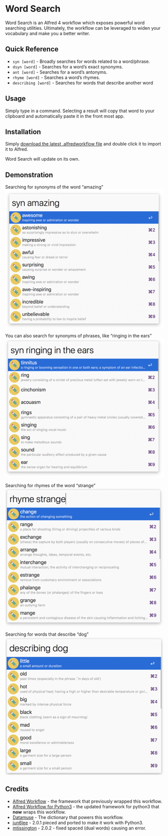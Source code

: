 # Word Search
Word Search is an Alfred 4 workflow which exposes powerful word searching utilities. Ultimately, the workflow can be leveraged to widen your vocabulary and make you a better writer.

## Quick Reference
* `syn [word]` - Broadly searches for words related to a word/phrase.
* `dsyn [word]` - Searches for a word’s exact synonyms.
* `ant [word]` - Searches for a word’s antonyms.
* `rhyme [word]` - Searches a word’s rhymes.
* `describing [word]` - Searches for words that describe another word
## Usage
Simply type in a command. Selecting a result will copy that word to your clipboard and automatically paste it in the front most app. 

## Installation
Simply [download the latest .alfredworkflow file](https://github.com/jun6lee/Alfred-WordSearch/releases/latest) and double click it to import it to Alfred.

Word Search will update on its own.

## Demonstration

Searching for synonyms of the word “amazing”
![Demo Image](/screenshots/syn-demo.png)

You can also search for synonyms of phrases, like “ringing in the ears”
![Demo Image](/screenshots/syn-demo-2.png)

Searching for rhymes of the word “strange”
![Demo Image](/screenshots/rhyme-demo.png)

Searching for words that describe “dog”
![Demo Image](/screenshots/describing-demo.png)

## Credits
* [Alfred Workflow](https://github.com/deanishe/alfred-workflow) - the framework that previously wrapped this workflow.
* [Alfred Workflow for Python3](https://github.com/NorthIsUp/alfred-workflow-py3)  - the updated framework for python3 that **now** wraps this workflow.
* [Datamuse](http://datamuse.com) - The dictionary that powers this workflow.
* [jun6lee](https://github.com/jun6lee) - 2.0.1 pieced and ported to make it work with Python3.
* [mtissington](https://github.com/mtissington) - 2.0.2 - fixed spaced (dual words) causing an error.